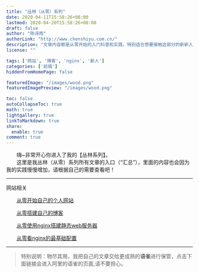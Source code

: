 ```yaml
---
title: "丛林（从零）系列"
date: 2020-04-11T15:58:26+08:00
lastmod: 2020-04-20T15:58:26+08:00
draft: false
author: "陈诗雨"
authorLink: "http://www.chenshiyu.com.cn/"
description: "文章内容都是从零开始的入门科普和实践，特别适合想要接触这部分的新新人类。"
license: ""

tags: ['网站', '博客', 'nginx', '新人']
categories: ['前端']
hiddenFromHomePage: false

featuredImage: "/images/wood.png"
featuredImagePreview: "/images/wood.png"

toc: false
autoCollapseToc: true
math: true
lightgallery: true
linkToMarkdown: true
share:
  enable: true
comment: true
---
```


　　嗨~非常开心你进入了我的【丛林系列】。<br/>
　　这里是我丛林（从零）系列所有文章的入口（“汇总”），里面的内容也会因为我的实践慢慢增加，请根据自己的需要查看吧！

---
网站相关

　　[从零开始自己的个人网站](https://www.yuque.com/u548790/conglin/mon50s)

　　[从零搭建自己的博客](https://www.yuque.com/u548790/conglin/mgquhw)
  
　　[从零使用nginx搭建静态web服务器](https://www.yuque.com/u548790/conglin/ebcd59)

　　[从零看nginx的最基础配置](https://www.yuque.com/u548790/conglin/ltzesf)

---


> 特别说明：物尽其用，我把自己的文章交给更成熟的**语雀**进行保管，点击下面链接会进入阿里的语雀的页面,请不要担心。

